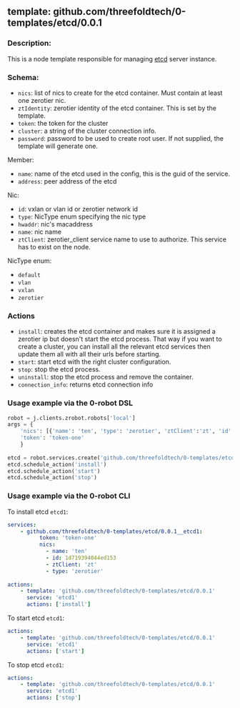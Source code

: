 ## template: github.com/threefoldtech/0-templates/etcd/0.0.1

### Description:
This is a node template responsible for managing [etcd](https://coreos.com/etcd/) server instance.

### Schema:

- `nics`: list of nics to create for the etcd container. Must contain at least one zerotier nic.
- `ztIdentity`: zerotier identity of the etcd container. This is set by the template.
- `token`: the token for the cluster
- `cluster`: a string of the cluster connection info.
- `password`: password to be used to create root user. If not supplied, the template will generate one.


Member:
- `name`: name of the etcd used in the config, this is the guid of the service.
- `address`: peer address of the etcd


Nic:
- `id`: vxlan or vlan id or zerotier network id
- `type`: NicType enum specifying the nic type
- `hwaddr`: nic's macaddress
- `name`: nic name
- `ztClient`: zerotier_client service name to use to authorize. This service has to exist on the node.

NicType enum: 
- `default` 
- `vlan`
- `vxlan`
- `zerotier`

### Actions

- `install`: creates the etcd container and makes sure it is assigned a zerotier ip but doesn't start the etcd process. That way if you want to create a cluster, you can install all the relevant etcd services then update them all with all their urls before starting.
- `start`: start etcd with the right cluster configuration.
- `stop`: stop the etcd process.
- `uninstall`: stop the etcd process and remove the container.
- `connection_info`: returns etcd connection info

### Usage example via the 0-robot DSL

```python
robot = j.clients.zrobot.robots['local']
args = {
    'nics': [{'name': 'ten', 'type': 'zerotier', 'ztClient':'zt', 'id': '1d719394044ed153'}],
    'token': 'token-one'
    }  
    
etcd = robot.services.create('github.com/threefoldtech/0-templates/etcd/0.0.1', 'etcd1', data=args)
etcd.schedule_action('install')
etcd.schedule_action('start')
etcd.schedule_action('stop')
```


### Usage example via the 0-robot CLI

To install etcd `etcd1`:

```yaml
services:
    - github.com/threefoldtech/0-templates/etcd/0.0.1__etcd1:
          token: 'token-one'
          nics:
            - name: 'ten'
            - id: 1d719394044ed153
            - ztClient: 'zt'
            - type: 'zerotier'
          
actions:
    - template: 'github.com/threefoldtech/0-templates/etcd/0.0.1'
      service: 'etcd1'
      actions: ['install']

```


To start  etcd `etcd1`:

```yaml
actions:
    - template: 'github.com/threefoldtech/0-templates/etcd/0.0.1'
      service: 'etcd1'
      actions: ['start']

```


To stop  etcd `etcd1`:

```yaml
actions:
    - template: 'github.com/threefoldtech/0-templates/etcd/0.0.1'
      service: 'etcd1'
      actions: ['stop']

```